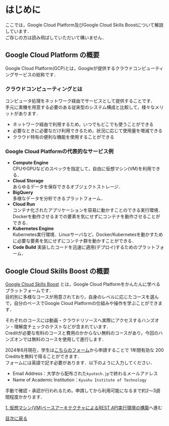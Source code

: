 # はじめに

ここでは，Google Cloud Platform及びGoogle Cloud Skills Boostについて解説しています．  
ご存じの方は読み飛ばしていただいて構いません．

## Google Cloud Platform の概要

Google Cloud Platform(GCP)とは，Googleが提供するクラウドコンピューティングサービスの総称です．  
<!-- Google社内で利用されているインフラを自分のサービスに活用することが可能です． -->

### クラウドコンピューティングとは

コンピュータ処理をネットワーク経由でサービスとして提供することです．  
手元に実機を用意する必要のある従来型のシステム構成と比較して，様々なメリットがあります．

- ネットワーク経由で利用するため，いつでもどこでも使うことができる
- 必要なときに必要なだけ利用できるため，状況に応じて使用量を増減できる
- クラウド特有の便利な機能を使用することができる

### Google Cloud Platformの代表的なサービス例

- **Compute Engine**  
    CPUやGPUなどのスペックを指定して，自由に仮想マシン(VM)を利用できる．
- **Cloud Storage**  
    あらゆるデータを保存できるオブジェクトストレージ．
- **BigQuery**  
    多様なデータを分析できるプラットフォーム．
- **Cloud Run**  
    コンテナ化されたアプリケーションを容易に動かすことのできる実行環境．Dockerを動作させるまでの要素を気にせずにコンテナを動作させることができる．
- **Kubernetes Engine**  
    Kubernetes実行環境．Linuxサーバなど，Docker/Kubernetesを動かすために必要な要素を気にせずにコンテナ群を動かすことができる．
- **Code Build** 
    実装したコードを迅速に適用(デプロイ)するためのプラットフォーム．

## Google Cloud Skills Boost の概要

[Google Cloud Skills Boost](https://www.cloudskillsboost.google/) とは，Google Cloud Platformをかんたんに学べるプラットフォームです．  
目的別に多様なコースが用意されており，自身のレベルに応じたコースを選んで，自分のペースでGoogle Cloud Platformの仕組みや操作を学ぶことができます．

それぞれのコースには動画・クラウドリソースへ実際にアクセスするハンズオン・理解度チェックのテストなどが含まれています．  
Creditが必要な有料のコースと費用のかからない無料のコースがあり，今回のハンズオンでは無料のコースを使用して進行します．

2024年6月現在，学生は[こちらのフォーム](https://services.google.com/fb/forms/googlecloudskillsbooststudenttrainingcreditsapplication/)から申請することで 1年間有効な 200 Creditsを無料で得ることができます．  
フォームには英語で記す必要があります．以下のように入力してください．

- Email Address：大学から配布された`kyutech.jp`で終わるメールアドレス
- Name of Academic Institution：`Kyushu Institute of Technology`

手動で確認・承認が行われるため，申請してから利用可能になるまで約2〜3週間程度かかります．

[1. 仮想マシン(VM)ベースアーキテクチャによるREST API実行環境の構築](1-vm.md)へ進む

[目次に戻る](README.md)